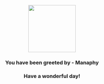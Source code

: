 <p align="center">
    <img src="https://raw.githubusercontent.com/PokeAPI/sprites/master/sprites/pokemon/490.png" width="150" height="150">
</p>
<h3 align="center">You have been greeted by - <b>Manaphy</b></h3>
<h3 align="center">Have a wonderful day!</h3>
